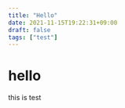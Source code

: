 ```yaml
---
title: "Hello"
date: 2021-11-15T19:22:31+09:00
draft: false
tags: ["test"]
---
```


# hello

this is test